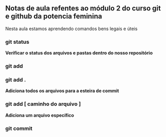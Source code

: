 ## Notas de aula refentes ao módulo 2 do curso git e github da potencia feminina

Nesta aula estamos aprendendo comandos bens legais e úteis

### git status
 **Verificar o status dos arquivos e pastas dentro do nosso repositório**

### git add

### git add .

 **Adiciona todos os arquivos para a esteira de commit**

### git add [ caminho do arquivo ]
 **Adiciona um arquivo específico**

### git commit
